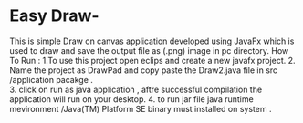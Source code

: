 # Easy Draw-
This is  simple Draw on canvas application developed using JavaFx which is used to draw and save the output file as (.png) image in pc directory.
  How To Run :
  1.To use this project open eclips and create a new javafx project.
  2. Name the project as DrawPad and  copy paste the  Draw2.java file in src /application pacakge .  
  3. click on run as java application , aftre successful compilation the application will run on your desktop.
  4. to run jar file java runtime mevironment /Java(TM) Platform SE binary  must installed on system .
  
  
